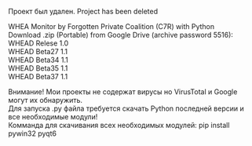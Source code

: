 Проект был удален. Project has been deleted


WHEA Monitor by Forgotten Private Coalition (C7R) with Python                                                    
Download .zip (Portable) from Google Drive (archive password 5516):                                              
WHEAD Relese 1.0               
WHEAD Beta27 1.1              
WHEAD Beta34 1.1             
WHEAD Beta35 1.1            
WHEAD Beta37 1.1           
                                                                                                                 
Внимание! Мои проекты не содержат вирусы но VirusTotal и Google могут их обнаружить.                             
Для запуска .py файла требуется скачать Python последней версии и все необходимые модули!                        
Комманда для скачивания всех необходимых модулей: pip install pywin32 pyqt6                                       
